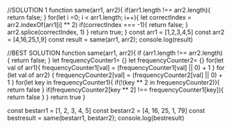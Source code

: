 //SOLUTION 1
function same(arr1, arr2){
    if(arr1.length !== arr2.length){
        return false;
    }
    for(let i =0; i < arr1.length; i++){
        let correctIndex = arr2.indexOf(arr1[i] ** 2)
        if(correctIndex === -1){
            return false;
        }
        arr2.splice(correctIndex, 1)
    }
    return true;
}
const arr1 = [1,2,3,4,5]
const arr2 = [4,16,25,1,9]
const result = same(arr1, arr2);
console.log(result)


//BEST SOLUTION
function same(arr1, arr2){
    if (arr1.length !== arr2.length) {
        return false;
    }
    let frequencyCounter1= {}
    let frequencyCounter2= {}
    for(let val of arr1){
        frequencyCounter1[val] = (frequencyCounter1[val] || 0) + 1
    }
    for (let val of arr2) {
        frequencyCounter2[val] = (frequencyCounter2[val] || 0) + 1
    }
    for(let key in frequencyCounter1){
        if(!(key ** 2 in frequencyCounter2)){
            return false
        }
        if(frequencyCounter2[key ** 2] !== frequencyCounter1[key]){
            return false
        }
    }
    return true
} 

const bestarr1 = [1, 2, 3, 4, 5]
const bestarr2 = [4, 16, 25, 1, 79]
const bestresult = same(bestarr1, bestarr2);
console.log(bestresult)